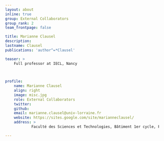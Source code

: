 ```yaml
---
layout: about
inline: true
group: External Collaborators
group_rank: 2
team_frontpage: false

title: Marianne Clausel
description: 
lastname: Clausel
publications: 'author^=*Clausel'

teaser: > 
    Full professor at IECL, Nancy
    
    

profile:
    name: Marianne Clausel
    align: right
    image: misc.jpg
    role: External Collaborators
    twitter: 
    github: 
    email: marianne.clausel@univ-lorraine.fr
    website: https://sites.google.com/site/marianneclausel/
    address: >
            Faculté des Sciences et Technologies, Bâtiment 1er cycle, F-54000 Nancy

---
```

